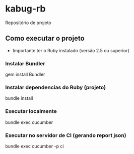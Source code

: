 # kabug-rb
Repositório de projeto 

## Como executar o projeto
* Importante ter o Ruby instalado (versão 2.5 ou superior)

### Instalar Bundler

gem install Bundler


### Instalar dependencias do  Ruby (projeto)

bundle install

### Executar localmente

bundle exec cucumber

### Executar no servidor de CI (gerando report json)

bundle exec cucumber -p ci
